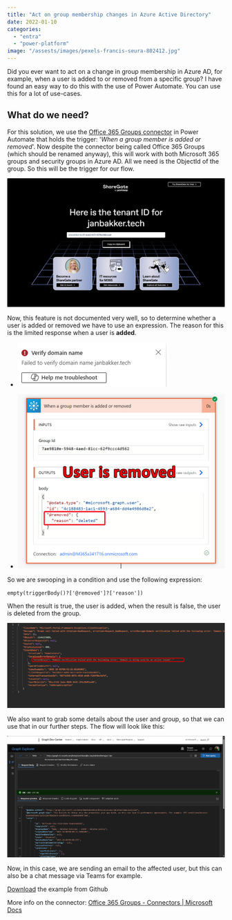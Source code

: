 ```yaml
---
title: "Act on group membership changes in Azure Active Directory"
date: 2022-01-10
categories: 
  - "entra"
  - "power-platform"
image: "/assests/images/pexels-francis-seura-802412.jpg"
---
```


Did you ever want to act on a change in group membership in Azure AD, for example, when a user is added to or removed from a specific group? I have found an easy way to do this with the use of Power Automate. You can use this for a lot of use-cases.

## What do we need?

For this solution, we use the [Office 365 Groups connector](https://docs.microsoft.com/en-us/connectors/office365groups/#when-a-group-member-is-added-or-removed) in Power Automate that holds the trigger: '_When a group member is added or removed_'. Now despite the connector being called Office 365 Groups (which should be renamed anyway), this will work with both Microsoft 365 groups and security groups in Azure AD. All we need is the ObjectId of the group. So this will be the trigger for our flow.

![](/assets/images/image.png)

Now, this feature is not documented very well, so to determine whether a user is added or removed we have to use an expression. The reason for this is the limited response when a user is **added**.

- ![](/assets/images/image-1.png)
    
- ![](/assets/images/1641818601.png)
    

So we are swooping in a condition and use the following expression:

```
empty(triggerBody()?['@removed']?['reason'])
```

When the result is true, the user is added, when the result is false, the user is deleted from the group.

![](/assets/images/image-3.png)

We also want to grab some details about the user and group, so that we can use that in our further steps. The flow will look like this:

![](/assets/images/image-5.png)

Now, in this case, we are sending an email to the affected user, but this can also be a chat message via Teams for example.

[Download](https://github.com/BakkerJan/M365Portal/blob/main/add-ons/GroupMembershipchanges_20220110125722.zip) the example from Github

More info on the connector: [Office 365 Groups - Connectors | Microsoft Docs](https://docs.microsoft.com/en-us/connectors/office365groups/)
